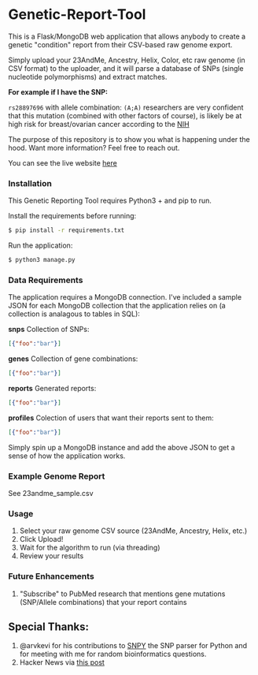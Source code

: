 # Genetic-Report-Tool
This is a Flask/MongoDB web application that allows anybody to create a genetic "condition" report from their CSV-based raw genome export.

Simply upload your 23AndMe, Ancestry, Helix, Color, etc raw genome (in CSV format) to the uploader, and it will parse a database of SNPs (single nucleotide polymorphisms) and extract matches. 

**For example if I have the SNP:**

`rs28897696` with allele combination: `(A;A)` researchers are very confident that this mutation (combined with other factors of course), is likely be at high risk for breast/ovarian cancer according to the [NIH](https://www.ncbi.nlm.nih.gov/pubmed/17924331?dopt=Abstract)

The purpose of this repository is to show you what is happening under the hood. Want more information? Feel free to reach out.

You can see the live website [here](https://gene.meports.com)

### Installation

This Genetic Reporting Tool requires Python3 + and pip to run. 

Install the requirements before running:

```sh
$ pip install -r requirements.txt
```
Run the application:
```sh
$ python3 manage.py
```

### Data Requirements

The application requires a MongoDB connection. I've included a sample JSON for each MongoDB collection that the application relies on (a collection is analagous to tables in SQL):

**snps** Collection of SNPs:
```json
[{"foo":"bar"}]
```

**genes** Collection of gene combinations:
```json
[{"foo":"bar"}]
```

**reports** Generated reports:
```json
[{"foo":"bar"}]
```

**profiles** Colection of users that want their reports sent to them:
```json
[{"foo":"bar"}]
```

Simply spin up a MongoDB instance and add the above JSON to get a sense of how the application works. 

### Example Genome Report

See 23andme_sample.csv 

### Usage

1. Select your raw genome CSV source (23AndMe, Ancestry, Helix, etc.)
2. Click Upload!
3. Wait for the algorithm to run (via threading)
4. Review your results

### Future Enhancements

1. "Subscribe" to PubMed research that mentions gene mutations (SNP/Allele combinations) that your report contains


## Special Thanks:
1. @arvkevi for his contributions to [SNPY](https://github.com/superbobry/snpy) the SNP parser for Python and for meeting with me for random bioinformatics questions. 
2. Hacker News via [this post](https://news.ycombinator.com/item?id=18495201)


